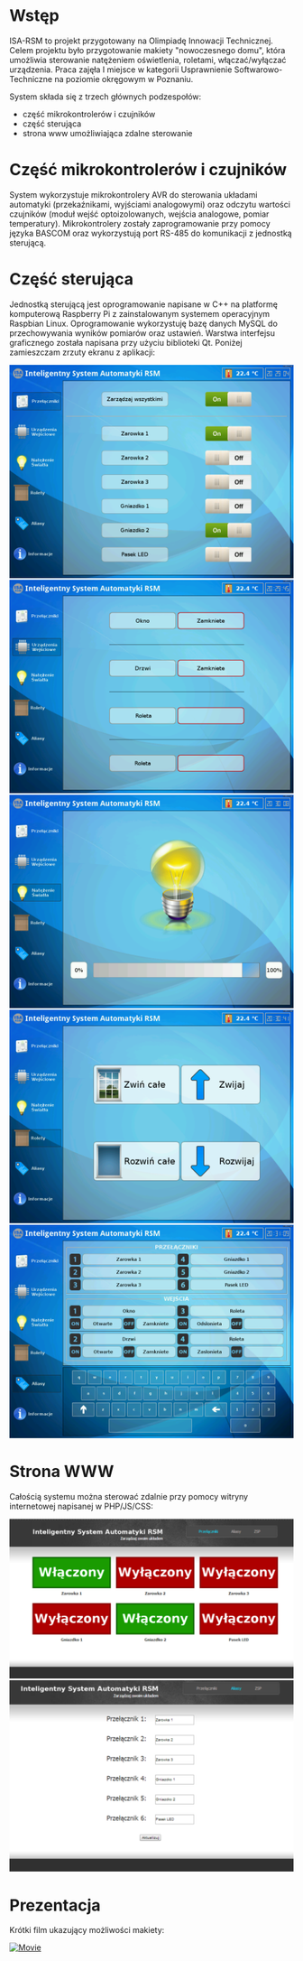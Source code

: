 # Wstęp
ISA-RSM to projekt przygotowany na Olimpiadę Innowacji Technicznej. Celem projektu było przygotowanie makiety "nowoczesnego domu", która umożliwia sterowanie natężeniem oświetlenia, roletami, włączać/wyłączać urządzenia. Praca zajęła I miejsce w kategorii Usprawnienie Softwarowo-Techniczne na poziomie okręgowym w Poznaniu.

System składa się z trzech głównych podzespołów:
* część mikrokontrolerów i czujników
* część sterująca
* strona www umożliwiająca zdalne sterowanie

# Część mikrokontrolerów i czujników

System wykorzystuje mikrokontrolery AVR do sterowania układami automatyki (przekaźnikami, wyjściami analogowymi) oraz odczytu wartości czujników (moduł wejść optoizolowanych, wejścia analogowe, pomiar temperatury). Mikrokontrolery zostały zaprogramowanie przy pomocy języka BASCOM oraz wykorzystują port RS-485 do komunikacji z jednostką sterującą.

# Część sterująca

Jednostką sterującą jest oprogramowanie napisane w C++ na platformę komputerową Raspberry Pi z zainstalowanym systemem operacyjnym Raspbian Linux. Oprogramowanie wykorzystuję bazę danych MySQL do przechowywania wyników pomiarów oraz ustawień.
Warstwa interfejsu graficznego została napisana przy użyciu biblioteki Qt. Poniżej zamieszczam zrzuty ekranu z aplikacji: 

![alt tag](https://github.com/mateuszradny/ISA-RSM/blob/master/screenshots/screenshot_1.png)
![alt tag](https://github.com/mateuszradny/ISA-RSM/blob/master/screenshots/screenshot_2.png)
![alt tag](https://github.com/mateuszradny/ISA-RSM/blob/master/screenshots/screenshot_3.png)
![alt tag](https://github.com/mateuszradny/ISA-RSM/blob/master/screenshots/screenshot_4.png)
![alt tag](https://github.com/mateuszradny/ISA-RSM/blob/master/screenshots/screenshot_5.png)

# Strona WWW

Całością systemu można sterować zdalnie przy pomocy witryny internetowej napisanej w PHP/JS/CSS:

![alt tag](https://github.com/mateuszradny/ISA-RSM/blob/master/screenshots/screenshot_6.png)
![alt tag](https://github.com/mateuszradny/ISA-RSM/blob/master/screenshots/screenshot_7.png)


# Prezentacja

Krótki film ukazujący możliwości makiety:

[![Movie](https://img.youtube.com/vi/sFjCFTvsWlk/0.jpg)](https://www.youtube.com/watch?v=sFjCFTvsWlk)
